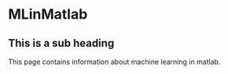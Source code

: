 # MLinMatlab
## This is a sub heading 
This page contains information about machine learning in matlab.
